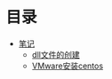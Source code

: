 # 目录


* [笔记](https://github.com/AndBird/MyNote/blob/master/其他/other_content.md)
  * [dll文件的创建](https://github.com/AndBird/MyNote/blob/master/其他/dll文件创建.md)
  * [VMware安装centos](https://github.com/AndBird/MyNote/blob/master/其他/VMware安装centos.md)
  


  
